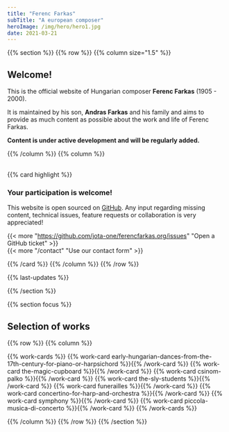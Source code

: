 ```yaml
---
title: "Ferenc Farkas"
subTitle: "A european composer"
heroImage: /img/hero/hero1.jpg
date: 2021-03-21
---
```


{{% section %}}
{{% row %}}
{{% column size="1.5" %}}
## Welcome!

This is the official website of Hungarian composer **Ferenc Farkas** (1905 - 2000).

It is maintained by his son, **Andras Farkas** and his family and aims to provide
as much content as possible about the work and life of Ferenc Farkas.

**Content is under active development and will be regularly added.**

<!--
We currently focus on fullfiling the [catalogue of works](/work) which contains
more than 800 works. We've planned to add musical samples, images and contextual
information for the most famous and played works.
-->

{{% /column %}}
{{% column %}}

<br>
{{% card highlight %}}

### Your participation is welcome!

This website is open sourced on [GitHub](https://github.com/jota-one/ferencfarkas.org).
Any input regarding missing content, technical issues, feature requests or
collaboration is very appreciated!

{{< more "https://github.com/jota-one/ferencfarkas.org/issues" "Open a GitHub ticket" >}}
<br/>
{{< more "/contact" "Use our contact form" >}}

{{% /card %}}
{{% /column %}}
{{% /row %}}

{{% last-updates %}}

{{% /section %}}

{{% section focus %}}
## Selection of works

{{% row %}}
{{% column %}}

{{% work-cards %}}
{{% work-card early-hungarian-dances-from-the-17th-century-for-piano-or-harpsichord %}}{{% /work-card %}}
{{% work-card the-magic-cupboard %}}{{% /work-card %}}
{{% work-card csinom-palko %}}{{% /work-card %}}
{{% work-card the-sly-students %}}{{% /work-card %}}
{{% work-card funerailles %}}{{% /work-card %}}
{{% work-card concertino-for-harp-and-orchestra %}}{{% /work-card %}}
{{% work-card symphony %}}{{% /work-card %}}
{{% work-card piccola-musica-di-concerto %}}{{% /work-card %}}
{{% /work-cards %}}

{{% /column %}}
{{% /row %}}
{{% /section %}}
